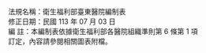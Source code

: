 法規名稱：衛生福利部臺東醫院編制表  
修正日期：民國 113 年 07 月 03 日  
編 註：本編制表依據衛生福利部各醫院組織準則第 6 條第 1 項  
訂定，內容請參閱相關圖表附檔。  


